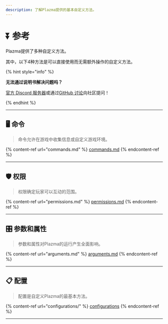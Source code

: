 ```yaml
---
description: 了解Plazma提供的基本自定义方法。
---
```


# ⏬ 参考

Plazma提供了多种自定义方法。

其中，以下4种方法是可以直接使用而无需额外操作的自定义方法。

{% hint style="info" %}

**无法通过说明书解决问题吗？**

[官方 Discord 服务器](https://discord.gg/MmfC52K8A8)或通过[GitHub 讨论](https://github.com/PlazmaMC/PlazmaBukkit/discussions)向社区提问！

{% endhint %}

***

## 🖥️ 命令 <a href="#id-1" id="id-1"></a>

> 命令允许在游戏中收集信息或自定义游戏环境。

{% content-ref url="commands.md" %}
[commands.md](commands.md)
{% endcontent-ref %}

***

## 🛡️ 权限 <a href="#id-2" id="id-2"></a>

> 权限确定玩家可以互动的范围。

{% content-ref url="permissions.md" %}
[permissions.md](permissions.md)
{% endcontent-ref %}

***

## 🎛️ 参数和属性 <a href="#id-3" id="id-3"></a>

> 参数和属性对Plazma的运行产生全面影响。

{% content-ref url="arguments.md" %}
[arguments.md](arguments.md)
{% endcontent-ref %}

***

## 📋 配置 <a href="#id-4" id="id-4"></a>

> 配置是自定义Plazma的最基本方法。

{% content-ref url="configurations/" %}
[configurations](configurations/)
{% endcontent-ref %}

***
